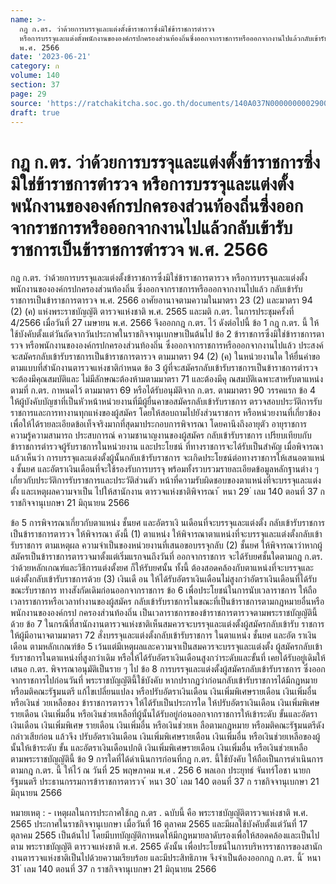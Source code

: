 ```yaml
---
name: >-
  กฎ ก.ตร. ว่าด้วยการบรรจุและแต่งตั้งข้าราชการซึ่งมิใช่ข้าราชการตำรวจ
  หรือการบรรจุและแต่งตั้งพนักงานขององค์กรปกครองส่วนท้องถิ่นซึ่งออกจากราชการหรือออกจากงานไปแล้วกลับเข้ารับราชการเป็นข้าราชการตำรวจ
  พ.ศ. 2566
date: '2023-06-21'
category: ก
volume: 140
section: 37
page: 29
source: 'https://ratchakitcha.soc.go.th/documents/140A037N0000000002900.pdf'
draft: true
---
```


# กฎ ก.ตร. ว่าด้วยการบรรจุและแต่งตั้งข้าราชการซึ่งมิใช่ข้าราชการตำรวจ หรือการบรรจุและแต่งตั้งพนักงานขององค์กรปกครองส่วนท้องถิ่นซึ่งออกจากราชการหรือออกจากงานไปแล้วกลับเข้ารับราชการเป็นข้าราชการตำรวจ พ.ศ. 2566

กฎ ก.ตร. ว่าด้วยการบรรจุและแต่งตั้งข้าราชการซึ่งมิใช่ข้าราชการตารวจ หรือการบรรจุและแต่งตั้งพนักงานขององค์กรปกครองส่วนท้องถิ่น ซึ่งออกจากราชการหรือออกจากงานไปแล้ว กลับเข้ารับราชการเป็นข้าราชการตารวจ พ.ศ. 2566 อาศัยอานาจตามความในมาตรา 23 (2) และมาตรา 94 (2) (ค) แห่งพระราชบัญญัติ ตารวจแห่งชาติ พ.ศ. 2565 และมติ ก.ตร. ในการประชุมครั้งที่ 4/2566 เมื่อวันที่ 27 เมษายน พ.ศ. 2566 จึงออกกฎ ก.ตร. ไว้ ดังต่อไปนี้ ข้อ 1 กฎ ก.ตร. นี้ ให้ใช้บังคับตั้งแต่วันถัดจากวันประกาศในราชกิจจานุเบกษาเป็นต้นไป ข้อ 2 ข้าราชการซึ่งมิใช่ข้าราชการตารวจ หรือพนักงานขององค์กรปกครองส่วนท้องถิ่น ซึ่งออกจากราชการหรือออกจากงานไปแล้ว ประสงค์จะสมัครกลับเข้ารับราชการเป็นข้าราชการตารวจ ตามมาตรา 94 (2) (ค) ในหน่วยงานใด ให้ยื่นคำขอตามแบบที่สำนักงานตารวจแห่งชาติกำหนด ข้อ 3 ผู้ที่จะสมัครกลับเข้ารับราชการเป็นข้าราชการตำรวจ จะต้องมีคุณสมบัติและ ไม่มีลักษณะต้องห้ามตามมาตรา 71 และต้องมีคุ ณสมบัติเฉพาะสาหรับตาแหน่งตามที่ ก.ตร. กาหนดไว้ ตามมาตรา 69 หรือได้รับอนุมัติจาก ก.ตร. ตามมาตรา 90 วรรคแรก ข้อ 4 ให้ผู้บังคับบัญชาที่เป็นหัวหน้าหน่วยงานที่มีผู้ยื่นคาขอสมัครกลับเข้ารับราชการ ตรวจสอบประวัติการรับราชการและการทางานทุกแห่งของผู้สมัคร โดยให้สอบถามไปยังส่วนราชการ หรือหน่วยงานที่เกี่ยวข้องเพื่อให้ได้รายละเอียดข้อเท็จจริงมากที่สุดมาประกอบการพิจารณา โดยคานึงถึงอายุตัว อายุราชการ ความรู้ความสามารถ ประสบการณ์ ความชานาญงานของผู้สมัคร กลับเข้ารับราชการ เปรียบเทียบกับข้าราชการตำรวจผู้รับราชการในหน่วยงาน และประโยชน์ ที่ทางราชการจะได้รับเป็นสำคัญ เมื่อพิจารณาแล้วเห็นว่า การบรรจุและแต่งตั้งผู้นั้นกลับเข้ารับราชการ จะเกิดประโยชน์ต่อทางราชการให้เสนอตาแหน่ง ชั้นยศ และอัตราเงินเดือนที่จะใช้รองรับการบรรจุ พร้อมทั้งรวบรวมรายละเอียดข้อมูลหลักฐานต่าง ๆ เกี่ยวกับประวัติการรับราชการและประวัติส่วนตัว หน้าที่ความรับผิดชอบของตาแหน่งที่จะบรรจุและแต่งตั้ง และเหตุผลความจาเป็น ไปให้สานักงาน ตารวจแห่งชาติพิจารณา ้ หนา 29 ่ เลม 140 ตอนที่ 37 ก ราชกิจจานุเบกษา 21 มิถุนายน 2566

ข้อ 5 การพิจารณาเกี่ยวกับตาแหน่ง ชั้นยศ และอัตราเงิ นเดือนที่จะบรรจุและแต่งตั้ง กลับเข้ารับราชการเป็นข้าราชการตารวจ ให้พิจารณา ดังนี้ (1) ตาแหน่ง ให้พิจารณาตาแหน่งที่จะบรรจุและแต่งตั้งกลับเข้ารับราชการ ตามเหตุผล ความจำเป็นของหน่วยงานที่เสนอขอบรรจุกลับ (2) ชั้นยศ ให้พิจารณาว่าหากผู้สมัครเป็นข้าราชการตารวจมาตั้งแต่เริ่มแรกจนถึงวันที่ ออกจากราชการ จะได้รับยศชั้นใดตามกฎ ก.ตร. ว่าด้วยหลักเกณฑ์และวิธีการแต่งตั้งยศ ก็ให้รับยศนั้น ทั้งนี้ ต้องสอดคล้องกับตาแหน่งที่จะบรรจุและแต่งตั้งกลับเข้ารับราชการด้วย (3) เงินเดื อน ให้ได้รับอัตราเงินเดือนไม่สูงกว่าอัตราเงินเดือนที่ได้รับขณะรับราชการ ทางสังกัดเดิมก่อนออกจากราชการ ข้อ 6 เพื่อประโยชน์ในการนับเวลาราชการ ให้ถือเวลาราชการหรือเวลาทำงานของผู้สมัคร กลับเข้ารับราชการในขณะที่เป็นข้าราชการตามกฎหมายอื่นหรือพนักงานขององค์กรป กครองส่วนท้องถิ่น เป็นเวลาราชการของข้าราชการตารวจตามพระราชบัญญัตินี้ด้วย ข้อ 7 ในกรณีที่สานักงานตารวจแห่งชาติเห็นสมควรจะบรรจุและแต่งตั้งผู้สมัครกลับเข้ารับ ราชการ ให้ผู้มีอานาจตามมาตรา 72 สั่งบรรจุและแต่งตั้งกลับเข้ารับราชการ ในตาแหน่ง ชั้นยศ และอัต ราเงินเดือน ตามหลักเกณฑ์ข้อ 5 เว้นแต่มีเหตุผลและความจาเป็นสมควรจะบรรจุและแต่งตั้ง ผู้สมัครกลับเข้ารับราชการในตาแหน่งที่สูงกว่าเดิม หรือให้ได้รับอัตราเงินเดือนสูงกว่าระดับและขั้นที่ เคยได้รับอยู่เดิมให้เสนอ ก.ตร. พิจารณาอนุมัติเป็นราย ๆ ไป ข้อ 8 การบรรจุและแต่งตั้งผู้สมัครกลับเข้ารับราชการ ซึ่งออกจากราชการไปก่อนวันที่ พระราชบัญญัตินี้ใช้บังคับ หากปรากฏว่าก่อนกลับเข้ารับราชการได้มีกฎหมายหรือมติคณะรัฐมนตรี แก้ไขเปลี่ยนแปลง หรือปรับอัตราเงินเดือน เงินเพิ่มพิเศษรายเดือน เงินเพิ่มอื่น หรือเงินช่ วยเหลือของ ข้าราชการตารวจ ให้ได้รับเป็นประการใด ให้ปรับอัตราเงินเดือน เงินเพิ่มพิเศษรายเดือน เงินเพิ่มอื่น หรือเงินช่วยเหลือที่ผู้นั้นได้รับอยู่ก่อนออกจากราชการให้เข้าระดับ ขั้นและอัตราเงินเดือน เงินเพิ่มพิเศษ รายเดือน เงินเพิ่มอื่น หรือเงินช่วยเห ลือตามกฎหมาย หรือมติคณะรัฐมนตรีดังกล่าวเสียก่อน แล้วจึง ปรับอัตราเงินเดือน เงินเพิ่มพิเศษรายเดือน เงินเพิ่มอื่น หรือเงินช่วยเหลือของผู้นั้นให้เข้าระดับ ขั้น และอัตราเงินเดือนปกติ เงินเพิ่มพิเศษรายเดือน เงินเพิ่มอื่น หรือเงินช่วยเหลือ ตามพระราชบัญญัตินี้ ข้อ 9 การใดที่ได้ดำเนินการก่อนที่กฎ ก.ตร. นี้ใช้บังคับ ให้ถือเป็นการดำเนินการ ตามกฎ ก.ตร. นี้ ให้ไว้ ณ วันที่ 25 พฤษภาคม พ.ศ . 256 6 พลเอก ประยุทธ์ จันทร์โอชา นายกรัฐมนตรี ประธานกรรมการข้าราชการตารวจ ้ หนา 30 ่ เลม 140 ตอนที่ 37 ก ราชกิจจานุเบกษา 21 มิถุนายน 2566

หมายเหตุ : - เหตุผลในการประกาศใช้กฎ ก.ตร . ฉบับนี้ คือ พระราชบัญญัติตารวจแห่งชาติ พ.ศ. 2565 ประกาศในราชกิจจานุเบกษา เมื่อวันที่ 16 ตุลาคม 2565 และมีผลใช้บังคับตั้งแต่วันที่ 17 ตุลาคม 2565 เป็นต้นไป โดยมีบทบัญญัติกาหนดให้มีกฎหมายลาดับรองเพื่อให้สอดคล้องและเป็นไปตาม พระราชบัญญัติ ตารวจแห่งชาติ พ.ศ. 2565 ดังนั้น เพื่อประโยชน์ในการบริหารราชการของสานักงานตารวจแห่งชาติเป็นไปด้วยความเรียบร้อย และมีประสิทธิภาพ จึงจำเป็นต้องออกกฎ ก.ตร. นี้ ้ หนา 31 ่ เลม 140 ตอนที่ 37 ก ราชกิจจานุเบกษา 21 มิถุนายน 2566
